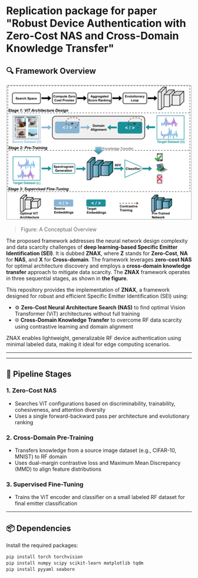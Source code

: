 # Replication package for paper "Robust Device Authentication with Zero-Cost NAS and Cross-Domain Knowledge Transfer"
## 🔍 Framework Overview

![ZNAX Framework](./ZNAX.PNG)
> Figure: A Conceptual Overview 

The proposed framework addresses the neural network design complexity and data scarcity challenges of **deep learning-based Specific Emitter Identification (SEI)**. It is dubbed **ZNAX**, where **Z** stands for **Zero-Cost**, **NA** for **NAS**, and **X** for **Cross-domain**. The framework leverages **zero-cost NAS** for optimal architecture discovery and employs a **cross-domain knowledge transfer** approach to mitigate data scarcity. The **ZNAX** framework operates in three sequential stages, as shown in **the figure**.

This repository provides the implementation of **ZNAX**, a framework designed for robust and efficient Specific Emitter Identification (SEI) using:

- ⚙️ **Zero-Cost Neural Architecture Search (NAS)** to find optimal Vision Transformer (ViT) architectures without full training
- 🌐 **Cross-Domain Knowledge Transfer** to overcome RF data scarcity using contrastive learning and domain alignment

ZNAX enables lightweight, generalizable RF device authentication using minimal labeled data, making it ideal for edge computing scenarios.

---



---

## 🧠 Pipeline Stages

### 1. Zero-Cost NAS
- Searches ViT configurations based on discriminability, trainability, cohesiveness, and attention diversity
- Uses a single forward-backward pass per architecture and evolutionary ranking

### 2. Cross-Domain Pre-Training
- Transfers knowledge from a source image dataset (e.g., CIFAR-10, MNIST) to RF domain
- Uses dual-margin contrastive loss and Maximum Mean Discrepancy (MMD) to align feature distributions

### 3. Supervised Fine-Tuning
- Trains the ViT encoder and classifier on a small labeled RF dataset for final emitter classification

---

## 📦 Dependencies

Install the required packages:

```bash
pip install torch torchvision
pip install numpy scipy scikit-learn matplotlib tqdm
pip install pyyaml seaborn
